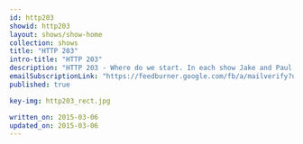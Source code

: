 ```yaml
---
id: http203
showid: http203
layout: shows/show-home
collection: shows
title: "HTTP 203"
intro-title: "HTTP 203"
description: "HTTP 203 - Where do we start. In each show Jake and Paul pick a hot topic in the world of web development and discuss the various aspects of it, meanwhile dropping in lifehacks, lessons and some rather honest truths."
emailSubscriptionLink: "https://feedburner.google.com/fb/a/mailverify?uri=http203&amp;loc=en_US"
published: true

key-img: http203_rect.jpg

written_on: 2015-03-06
updated_on: 2015-03-06
---
```

